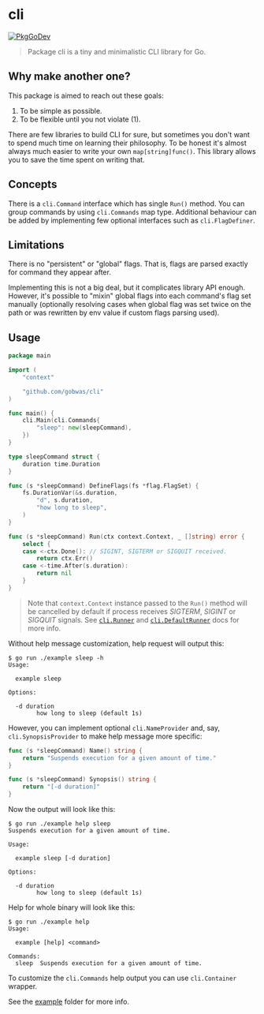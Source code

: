 # cli

[![PkgGoDev][pkggodev:badge]][pkggodev:url]

> Package cli is a tiny and minimalistic CLI library for Go.

## Why make another one?

This package is aimed to reach out these goals:

1. To be simple as possible.
2. To be flexible until you not violate (1).

There are few libraries to build CLI for sure, but sometimes you don't want to
spend much time on learning their philosophy. To be honest it's almost always
much easier to write your own `map[string]func()`. This library allows you to
save the time spent on writing that.

## Concepts

There is a `cli.Command` interface which has single `Run()` method.
You can group commands by using `cli.Commands` map type.
Additional behaviour can be added by implementing few optional interfaces such
as `cli.FlagDefiner`.

## Limitations

There is no "persistent" or "global" flags. That is, flags are parsed exactly
for command they appear after.

Implementing this is not a big deal, but it complicates library API enough.
However, it's possible to "mixin" global flags into each command's flag set
manually (optionally resolving cases when global flag was set twice on the path
or was rewritten by env value if custom flags parsing used).

## Usage

```go
package main

import (
	"context"

	"github.com/gobwas/cli"
)

func main() {
	cli.Main(cli.Commands{
		"sleep": new(sleepCommand),
	})
}

type sleepCommand struct {
	duration time.Duration
}

func (s *sleepCommand) DefineFlags(fs *flag.FlagSet) {
	fs.DurationVar(&s.duration,
		"d", s.duration,
		"how long to sleep",
	)
}

func (s *sleepCommand) Run(ctx context.Context, _ []string) error {
	select {
	case <-ctx.Done(): // SIGINT, SIGTERM or SIGQUIT received.
		return ctx.Err()
	case <-time.After(s.duration):
		return nil
	}
}

```

> Note that `context.Context` instance passed to the `Run()` method will be
> cancelled by default if process receives _SIGTERM_, _SIGINT_ or _SIGQUIT_ signals. See
> [`cli.Runner`][docs:Runner] and [`cli.DefaultRunner`][docs:DefaultRunner]
> docs for more info.

Without help message customization, help request will output this:

```
$ go run ./example sleep -h
Usage:

  example sleep

Options:

  -d duration
        how long to sleep (default 1s)
```

However, you can implement optional `cli.NameProvider` and, say,
`cli.SynopsisProvider` to make help message more specific:

```go
func (s *sleepCommand) Name() string {
	return "Suspends execution for a given amount of time."
}

func (s *sleepCommand) Synopsis() string {
	return "[-d duration]"
}
```

Now the output will look like this:

```
$ go run ./example help sleep
Suspends execution for a given amount of time.

Usage:

  example sleep [-d duration]

Options:

  -d duration
        how long to sleep (default 1s)
```

Help for whole binary will look like this:

```
$ go run ./example help
Usage:

  example [help] <command>

Commands:
  sleep  Suspends execution for a given amount of time.
```

To customize the `cli.Commands` help output you can use `cli.Container`
wrapper.

See the [example][example] folder for more info.

[flagutil]:           https://github.com/gobwas/flagutil
[example]:            https://github.com/gobwas/cli/tree/main/example
[docs:Runner]:        https://pkg.go.dev/github.com/gobwas/cli#Runner
[docs:DefaultRunner]: https://pkg.go.dev/github.com/gobwas/cli#DefaultRunner
[pkggodev:badge]:     https://pkg.go.dev/badge/github.com/gobwas/cli
[pkggodev:url]:       https://pkg.go.dev/github.com/gobwas/cli
